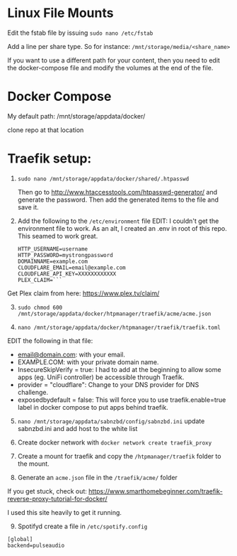 # Linux File Mounts
Edit the fstab file by issuing
`sudo nano /etc/fstab`

Add a line per share type.  So for instance:
`/mnt/storage/media/<share_name>`

If you want to use a different path for your content, then you need to edit
the docker-compose file and modify the volumes at the end of the file.

# Docker Compose

My default path:
/mnt/storage/appdata/docker/

clone repo at that location


# Traefik setup:
1. `sudo nano /mnt/storage/appdata/docker/shared/.htpasswd`

   Then go to http://www.htaccesstools.com/htpasswd-generator/ and generate the password. Then add the generated items to the file and save it.

2. Add the following to the `/etc/environment` file
   EDIT:  I couldn't get the environment file to work.  As an alt, I created an .env in root of this repo.  This seamed to work great.

   ```TZ="America/New_York"
   HTTP_USERNAME=username
   HTTP_PASSWORD=mystrongpassword
   DOMAINNAME=example.com
   CLOUDFLARE_EMAIL=email@example.com
   CLOUDFLARE_API_KEY=XXXXXXXXXXXX
   PLEX_CLAIM=```
Get Plex claim from here: https://www.plex.tv/claim/

3. `sudo chmod 600 /mnt/storage/appdata/docker/htpmanager/traefik/acme/acme.json`

4. `nano /mnt/storage/appdata/docker/htpmanager/traefik/traefik.toml`

EDIT the following in that file:
- email@domain.com: with your email.
- EXAMPLE.COM: with your private domain name.
- InsecureSkipVerify = true: I had to add at the beginning to allow some apps (eg. UniFi controller) be accessible through Traefik.
- provider = "cloudflare": Change to your DNS provider for DNS challenge.
- exposedbydefault = false: This will force you to use traefik.enable=true label in docker compose to put apps behind traefik.

5. `nano /mnt/storage/appdata/sabnzbd/config/sabnzbd.ini`
update sabnzbd.ini and add host to the white list

6. Create docker network with `docker network create traefik_proxy`

7. Create a mount for traefik and copy the `/htpmanager/traefik` folder to the mount.

8. Generate an `acme.json` file in the `/traefik/acme/` folder 

If you get stuck, check out:
https://www.smarthomebeginner.com/traefik-reverse-proxy-tutorial-for-docker/

I used this site heavily to get it running.  

9.  Spotifyd
create a file in `/etc/spotify.config`
```
[global]
backend=pulseaudio
```